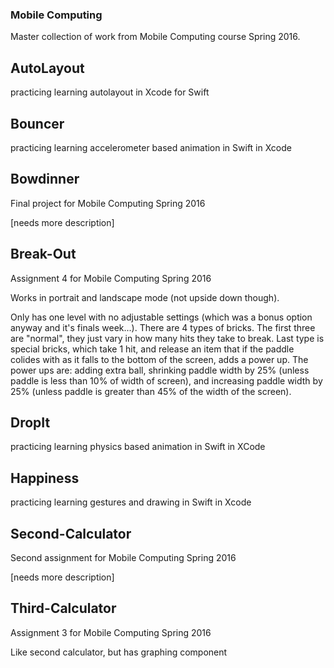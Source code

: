 ### Mobile Computing
Master collection of work from Mobile Computing course Spring 2016.



## AutoLayout
practicing learning autolayout in Xcode for Swift


## Bouncer
practicing learning accelerometer based animation in Swift in Xcode


## Bowdinner
Final project for Mobile Computing Spring 2016

[needs more description]


## Break-Out
Assignment 4 for Mobile Computing Spring 2016

Works in portrait and landscape mode (not upside down though).

Only has one level with no adjustable settings (which was a bonus option anyway and it's finals week...). There are 4 types of bricks. The first three are "normal", they just vary in how many hits they take to break. Last type is special bricks, which take 1 hit, and release an item that if the paddle colides with as it falls to the bottom of the screen, adds a power up. The power ups are: adding extra ball, shrinking paddle width by 25% (unless paddle is less than 10% of width of screen), and increasing paddle width by 25% (unless paddle is greater than 45% of the width of the screen).


## DropIt
practicing learning physics based animation in Swift in XCode


## Happiness
practicing learning gestures and drawing in Swift in Xcode


## Second-Calculator
Second assignment for Mobile Computing Spring 2016

[needs more description]


## Third-Calculator
Assignment 3 for Mobile Computing Spring 2016

Like second calculator, but has graphing component